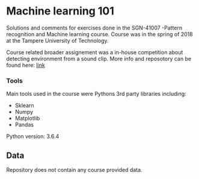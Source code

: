 # Machine learning 101

Solutions and comments for exercises done in the SGN-41007 -Pattern recognition and Machine learning course. Course was in the spring of 2018 at the Tampere University of Technology.

Course related broader assignement was a in-house competition about detecting environment from a sound clip. More info and reposotory can be found here: [link](https://github.com/generic-group-404/project-noise)


### Tools

Main tools used in the course were Pythons 3rd party libraries including:


- Sklearn
- Numpy
- Matplotlib
- Pandas

Python version: 3.6.4


## Data

Repository does not contain any course provided data.